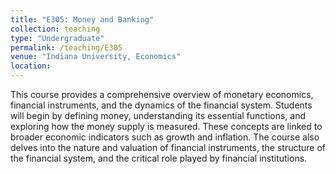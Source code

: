 ```yaml
---
title: "E305: Money and Banking"
collection: teaching
type: "Undergraduate"
permalink: /teaching/E305
venue: "Indiana University, Economics"
location: 
---
```


This course provides a comprehensive overview of monetary economics, financial instruments, and the dynamics of the financial system. Students will begin by defining money, understanding its essential functions, and exploring how the money supply is measured. These concepts are linked to broader economic indicators such as growth and inflation. The course also delves into the nature and valuation of financial instruments, the structure of the financial system, and the critical role played by financial institutions.
